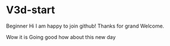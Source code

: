 # V3d-start
Beginner
Hi I am happy to join github!
Thanks for grand Welcome.

Wow it is Going good 
how about this new day 
